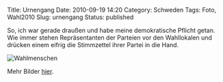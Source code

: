 Title: Urnengang
Date: 2010-09-19 14:20
Category: Schweden
Tags: Foto, Wahl2010
Slug: urnengang
Status: published

So, ich war gerade draußen und habe meine demokratische Pflicht getan.
Wie immer stehen Repräsentanten der Parteien vor den Wahllokalen und
drücken einem eifrig die Stimmzettel ihrer Partei in die Hand.

![Wahlmenschen](/pic/valfolk2010.jpg "Wahlmenschen")

Mehr Bilder
[hier](http://picasaweb.google.com/thomas.marquart/Val#slideshow/5518596781084961858).


